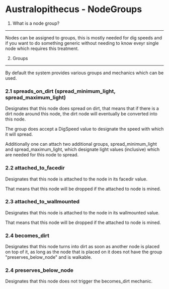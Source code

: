 Australopithecus - NodeGroups
=============================


1. What is a node group?
------------------------

Nodes can be assigned to groups, this is mostly needed for dig speeds and
if you want to do something generic without needing to know eveyr single node
which requires this treatment.


2. Groups
---------

By default the system provides various groups and mechanics which can be used.

### 2.1 spreads_on_dirt (spread_minimum_light, spread_maximum_light)

Designates that this node does spread on dirt, that means that if there is
a dirt node around this node, the dirt node will eventually be converted into
this node.

The group does accept a DigSpeed value to designate the speed with which it
will spread.

Additionally one can attach two additional groups, spread_minimum_light and 
spread_maximum_light, which designate light values (inclusive) which are needed
for this node to spread.

### 2.2 attached_to_facedir

Designates that this node is attached to the node in its facedir value.

That means that this node will be dropped if the attached to node is mined.

### 2.3 attached_to_wallmounted

Designates that this node is attached to the node in its wallmounted value.

That means that this node will be dropped if the attached to node is mined.

### 2.4 becomes_dirt

Designates that this node turns into dirt as soon as another node is placed
on top of it, as long as the node that is placed on it does not have the group
"preserves_below_node" and is walkable.

### 2.4 preserves_below_node

Designates that this node does not trigger the becomes_dirt mechanic.


